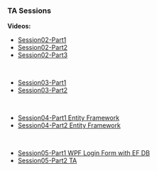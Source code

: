 ### TA Sessions

**Videos:**

* [Session02-Part1](https://www.aparat.com/v/bwnU0)
* [Session02-Part2](https://www.aparat.com/v/cj1SX)
* [Session02-Part3](https://www.aparat.com/v/YoLg2)

<br/>

* [Session03-Part1](https://www.aparat.com/v/Udi23)
* [Session03-Part2](https://www.aparat.com/v/p2daY)

<br/>

* [Session04-Part1 Entity Framework](https://www.aparat.com/v/QugU2)
* [Session04-Part2 Entity Framework](https://www.aparat.com/v/pHs5i)

<br/>

* [Session05-Part1 WPF Login Form with EF DB](https://www.aparat.com/v/yk6uT)
* [Session05-Part2 TA](https://www.aparat.com/v/zs18g)
